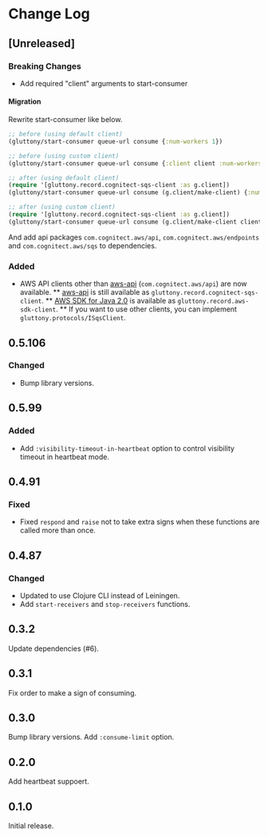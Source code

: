 # Change Log

## [Unreleased]
### Breaking Changes
* Add required "client" arguments to start-consumer

#### Migration
Rewrite start-consumer like below.
```clojure
;; before (using default client)
(gluttony/start-consumer queue-url consume {:num-workers 1})

;; before (using custom client)
(gluttony/start-consumer queue-url consume {:client client :num-workers 1})

;; after (using default client)
(require '[gluttony.record.cognitect-sqs-client :as g.client])
(gluttony/start-consumer queue-url consume (g.client/make-client) {:num-workers 1})

;; after (using custom client)
(require '[gluttony.record.cognitect-sqs-client :as g.client])
(gluttony/start-consumer queue-url consume (g.client/make-client client) {:num-workers 1})
```
And add api packages `com.cognitect.aws/api`, `com.cognitect.aws/endpoints` and `com.cognitect.aws/sqs` to dependencies.

### Added
* AWS API clients other than [aws-api](https://github.com/cognitect-labs/aws-api) (`com.cognitect.aws/api`) are now available.
** [aws-api](https://github.com/cognitect-labs/aws-api) is still available as `gluttony.record.cognitect-sqs-client`.
** [AWS SDK for Java 2.0](https://github.com/aws/aws-sdk-java-v2) is available as `gluttony.record.aws-sdk-client`.
** If you want to use other clients, you can implement `gluttony.protocols/ISqsClient`.

## 0.5.106
### Changed
* Bump library versions.

## 0.5.99
### Added
* Add `:visibility-timeout-in-heartbeat` option to control visibility timeout in heartbeat mode.

## 0.4.91
### Fixed
* Fixed `respond` and `raise` not to take extra signs when these functions are called more than once.

## 0.4.87
### Changed
* Updated to use Clojure CLI instead of Leiningen.
* Add `start-receivers` and `stop-receivers` functions.

## 0.3.2
Update dependencies (#6).

## 0.3.1
Fix order to make a sign of consuming.

## 0.3.0
Bump library versions.
Add `:consume-limit` option.

## 0.2.0
Add heartbeat suppoert.

## 0.1.0
Initial release.
